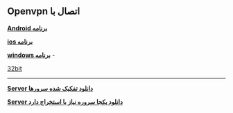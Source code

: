**Openvpn اتصال با**
---
[**Android برنامه**](https://my.uupload.ir/dl/wZ2Xpbrz)

[**ios برنامه**](https://apps.apple.com/ru/app/openvpn-connect-openvpn-app/id590379981)

[**windows برنامه**](https://my.uupload.ir/dl/5L57ObzJ) - 

[32bit](https://my.uupload.ir/dl/NdXObBBA)

---
[**Server دانلود تفکیک شده سرورها**](https://my.uupload.ir/d/xxjGR)

[**Server  دانلود یکجا سروره نیاز با استخراج دارد**](https://my.uupload.ir/dl/OD12NjWZ)


